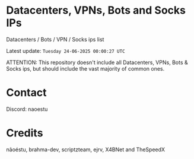 # Datacenters, VPNs, Bots and Socks IPs
 
Datacenters / Bots / VPN / Socks ips list

Latest update: `Tuesday 24-06-2025 00:00:27 UTC` 

ATTENTION: This repository doesn't include all Datacenters, VPNs, Bots & Socks ips, 
but should include the vast majority of common ones.

# Contact
Discord: naoestu

# Credits
nãoéstu, brahma-dev, scriptzteam, ejrv, X4BNet and TheSpeedX
